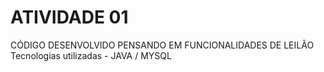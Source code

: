 # ATIVIDADE 01
CÓDIGO DESENVOLVIDO PENSANDO EM FUNCIONALIDADES DE LEILÃO <br>
Tecnologias utilizadas - JAVA / MYSQL
